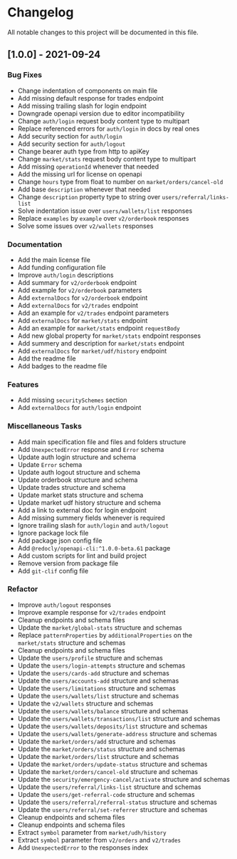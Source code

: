 # Changelog
All notable changes to this project will be documented in this file.

## [1.0.0] - 2021-09-24

### Bug Fixes

- Change indentation of components on main file
- Add missing default response for trades endpoint
- Add missing trailing slash for login endpoint
- Downgrade openapi version due to editor incompatibility
- Change `auth/login` request body content type to multipart
- Replace referenced errors for `auth/login` in docs by real ones
- Add security section for `auth/login`
- Add security section for `auth/logout`
- Change bearer auth type from http to apiKey
- Change `market/stats` request body content type to multipart
- Add missing `operationId` whenever that needed
- Add the missing url for license on openapi
- Change `hours` type from float to number on `market/orders/cancel-old`
- Add base `description` whenever that needed
- Change `description` property type to string over `users/referral/links-list`
- Solve indentation issue over `users/wallets/list` responses
- Replace `examples` by `example` over `v2/orderbook` responses
- Solve some issues over `v2/wallets` responses

### Documentation

- Add the main license file
- Add funding configuration file
- Improve `auth/login` descriptions
- Add summary for `v2/orderbook` endpoint
- Add example for `v2/orderbook` parameters
- Add `externalDocs` for `v2/orderbook` endpoint
- Add `externalDocs` for `v2/trades` endpoint
- Add an example for `v2/trades` endpoint parameters
- Add `externalDocs` for `market/stats` endpoint
- Add an example for `market/stats` endpoint `requestBody`
- Add new global property for `market/stats` endpoint responses
- Add summery and description for `market/stats` endpoint
- Add `externalDocs` for `market/udf/history` endpoint
- Add the readme file
- Add badges to the readme file

### Features

- Add missing `securitySchemes` section
- Add `externalDocs` for `auth/login` endpoint

### Miscellaneous Tasks

- Add main specification file and files and folders structure
- Add `UnexpectedError` response and `Error` schema
- Update auth login structure and schema
- Update `Error` schema
- Update auth logout structure and schema
- Update orderbook structure and schema
- Update trades structure and schema
- Update market stats structure and schema
- Update market udf history structure and schema
- Add a link to external doc for login endpoint
- Add missing summery fields whenever is required
- Ignore trailing slash for `auth/login` and `auth/logout`
- Ignore package lock file
- Add package json config file
- Add `@redocly/openapi-cli:^1.0.0-beta.61` package
- Add custom scripts for lint and build project
- Remove version from package file
- Add `git-clif` config file

### Refactor

- Improve `auth/logout` responses
- Improve example response for `v2/trades` endpoint
- Cleanup endpoints and schema files
- Update the `market/global-stats` structure and schemas
- Replace `patternProperties` by `additionalProperties` on the `market/stats` structure and schemas
- Cleanup endpoints and schema files
- Update the `users/profile` structure and schemas
- Update the `users/login-attempts` structure and schemas
- Update the `users/cards-add` structure and schemas
- Update the `users/accounts-add` structure and schemas
- Update the `users/limitations` structure and schemas
- Update the `users/wallets/list` structure and schemas
- Update the `v2/wallets` structure and schemas
- Update the `users/wallets/balance` structure and schemas
- Update the `users/wallets/transactions/list` structure and schemas
- Update the `users/wallets/deposits/list` structure and schemas
- Update the `users/wallets/generate-address` structure and schemas
- Update the `market/orders/add` structure and schemas
- Update the `market/orders/status` structure and schemas
- Update the `market/orders/list` structure and schemas
- Update the `market/orders/update-status` structure and schemas
- Update the `market/orders/cancel-old` structure and schemas
- Update the `security/emergency-cancel/activate` structure and schemas
- Update the `users/referral/links-list` structure and schemas
- Update the `users/get-referral-code` structure and schemas
- Update the `users/referral/referral-status` structure and schemas
- Update the `users/referral/set-referrer` structure and schemas
- Cleanup endpoints and schema files
- Cleanup endpoints and schema files
- Extract `symbol` parameter from `market/udh/history`
- Extract `symbol` parameter from `v2/orders` and `v2/trades`
- Add `UnexpectedError` to the responses index

<!-- generated by git-cliff -->

